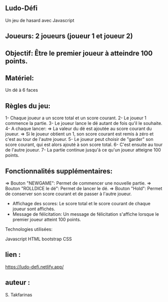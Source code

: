 ## Ludo-Défi
Un jeu de hasard avec Javascript

## Joueurs: 2 joueurs (joueur 1 et joueur 2)

## Objectif: Être le premier joueur à atteindre 100 points.

## Matériel:

Un dé à 6 faces
## Règles du jeu:

1- Chaque joueur a un score total et un score courant.
2- Le joueur 1 commence la partie.
3- Le joueur lance le dé autant de fois qu'il le souhaite.
4- A chaque lancer:
=> La valeur du dé est ajoutée au score courant du joueur.
=> Si le joueur obtient un 1, son score courant est remis à zéro et c'est au tour de l'autre joueur.
5- Le joueur peut choisir de "garder" son score courant, qui est alors ajouté à son score total.
6- C'est ensuite au tour de l'autre joueur.
7- La partie continue jusqu'à ce qu'un joueur atteigne 100 points.

## Fonctionnalités supplémentaires:

=> Bouton "NEWGAME": Permet de commencer une nouvelle partie.
=> Bouton "ROLLDICE le dé": Permet de lancer le dé.
=> Bouton "Hold": Permet de conserver son score courant et de passer à l'autre joueur.

- Affichage des scores: Le score total et le score courant de chaque joueur sont affichés.
- Message de félicitation: Un message de félicitation s'affiche lorsque le premier joueur atteint 100 points.

Technologies utilisées:

Javascript
HTML
bootstrap
CSS

##  lien : 

https://ludo-defi.netlify.app/

## auteur : 

S. Takfarinas